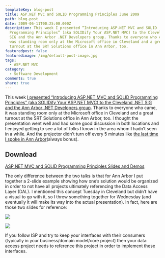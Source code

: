 ```yaml
---
templateKey: blog-post
title: ASP.NET MVC and SOLID Programming Principles June 2009
path: blog-post
date: 2009-06-11T00:25:00.000Z
description: This week I presented “Introducing ASP.NET MVC and SOLID
  Programming Principles” (aka SOLIDify Your ASP.NET MVC) to the Cleveland .NET
  SIG and the Ann Arbor .NET Developers group. Thanks to everyone who came, it
  was standing room only at the Microsoft office in Cleveland and a great
  turnout at the SRT Solutions office in Ann Arbor, too.
featuredpost: false
featuredimage: /img/default-post-image.jpg
tags:
  - ASP.NET MVC
category:
  - Software Development
comments: true
share: true
---
```

This week [I presented “Introducing ASP.NET MVC and SOLID Programming Principles” (aka SOLIDify Your ASP.NET MVC) to the Cleveland .NET SIG and the Ann Arbor .NET Developers group](https://ardalis.com/speaking-in-cleveland-and-ann-arbor-this-week). Thanks to everyone who came, it was standing room only at the Microsoft office in Cleveland and a great turnout at the SRT Solutions office in Ann Arbor, too. I thought the presentation went well and had some good discussion in both locations and I enjoyed getting to see a lot of folks I know in the area whom I hadn’t seen in a while. And the projector didn’t turn off every 5 minutes like [the last time I spoke in Ann Arbor](https://ardalis.com/speaking-in-ann-arbor-november-14th)(always bonus).

## Download

[ASP.NET MVC and SOLID Programming Principles Slides and Demos](http://ssmith-presentations.s3.amazonaws.com/ssmith_SOLIDifyASPNETMVC_June2009.zip)

The only difference between the two talks is that for Ann Arbor I put together a 2-slide example showing how one’s solution would be organized in order to not have all projects ultimately referencing the Data Access Layer (DAL). I mentioned this concept Tuesday in Cleveland but didn’t have a visual to go with it, so I threw something together for Wednesday (and eventually it will make its way into the actual presentation). In fact, here are those two slides for reference:

![](/img/mvc1.png)

![](/img/mvc11.png)

If you follow ISP and try to keep your interfaces with their consumers (typically in your business/domain model/core project) then your data access project needs to reference this project in order to implement these interfaces.